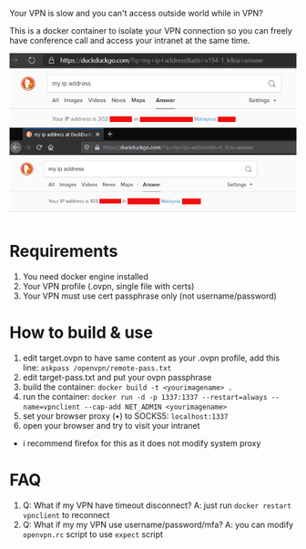 Your VPN is slow and you can't access outside world while in VPN?

This is a docker container to isolate your VPN connection so you can freely have conference call and access your intranet at the same time.

![sample screenshot](https://github.com/jimanx2/docker-openvpn-client/raw/master/screenshot.png)

# Requirements

1. You need docker engine installed
2. Your VPN profile (.ovpn, single file with certs)
3. Your VPN must use cert passphrase only (not username/password)

# How to build & use

1. edit target.ovpn to have same content as your .ovpn profile, add this line: `askpass /openvpn/remote-pass.txt`
2. edit target-pass.txt and put your ovpn passphrase
3. build the container: `docker build -t <yourimagename> .`
4. run the container: `docker run -d -p 1337:1337 --restart=always --name=vpnclient --cap-add NET_ADMIN <yourimagename>`
5. set your browser proxy (&bull;) to SOCKS5: `localhost:1337`
6. open your browser and try to visit your intranet
* i recommend firefox for this as it does not modify system proxy

# FAQ

1. Q: What if my VPN have timeout disconnect? A: just run `docker restart vpnclient` to reconnect
2. Q: What if my my VPN use username/password/mfa? A: you can modify `openvpn.rc` script to use `expect` script
